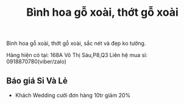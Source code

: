 ﻿---
id: 2
title: Bình hoa gỗ xoài, thớt gỗ xoài
layout: EventPage
category: events
path: '/events/binh-hoa-go-xoai/'
key: binh-hoa-go-xoai

meta: Bình hoa gỗ xoài, thớt gỗ xoài
keywords: Bình hoa gỗ xoài, thớt gỗ xoài

psyshine: http://midorishop.com.vn
---

Bình hoa gỗ xoài, thớt gỗ xoài, sắc nét và đẹp ko tưởng.

Hàng hiện có tại: 168A Võ Thị Sáu,P8,Q3
Liên hệ mua sỉ: 0918870780(viber/zalo)

## Báo giá Sỉ Và Lẻ 

- Khách Wedding cưới đơn hàng 10tr giảm 20%

